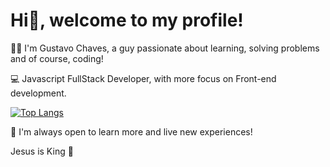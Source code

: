 # Hi👋, welcome to my profile!

🧑🏻 I'm Gustavo Chaves, a guy passionate about learning, solving problems and of course, coding!

💻 Javascript FullStack Developer, with more focus on Front-end development.

[![Top Langs](https://github-readme-stats.vercel.app/api/?username=gustavonikov)](https://github.com/gustavonikov/github-readme-stats)


📍 I'm always open to learn more and live new experiences!

Jesus is King 👑
